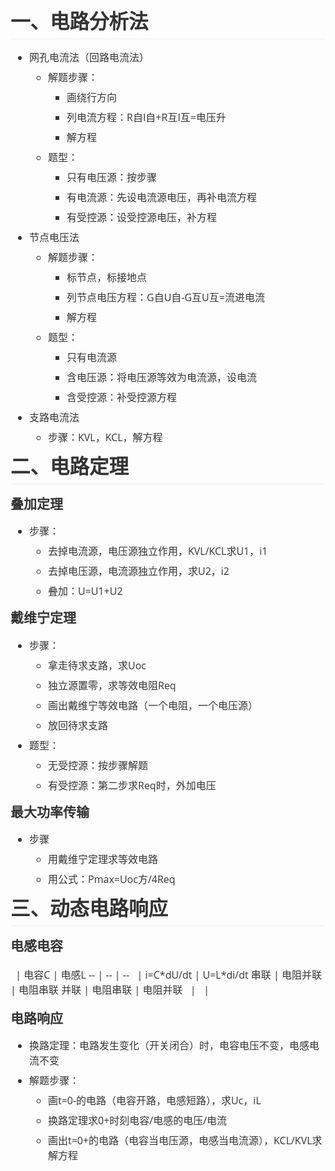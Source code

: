 <html>
<body>
<!--StartFragment--><!DOCTYPE html><h1 cid="n0" mdtype="heading" class="md-end-block md-heading" style="box-sizing: border-box; break-after: avoid-page; break-inside: avoid; orphans: 2; font-size: 2.25em; margin-top: 1rem; margin-bottom: 1rem; position: relative; font-weight: bold; line-height: 1.2; cursor: text; padding-bottom: 0.3em; border-bottom: 1px solid rgb(238, 238, 238); white-space: pre-wrap; color: rgb(51, 51, 51); font-family: &quot;Open Sans&quot;, &quot;Clear Sans&quot;, &quot;Helvetica Neue&quot;, Helvetica, Arial, sans-serif; font-style: normal; font-variant-ligatures: normal; font-variant-caps: normal; letter-spacing: normal; text-align: start; text-indent: 0px; text-transform: none; widows: 2; word-spacing: 0px; -webkit-text-stroke-width: 0px; text-decoration-style: initial; text-decoration-color: initial;"><span md-inline="plain" class="md-plain md-expand" style="box-sizing: border-box;">一、电路分析法</span></h1><ul class="ul-list" cid="n173" mdtype="list" data-mark="-" style="box-sizing: border-box; margin: 0.8em 0px; padding-left: 30px; position: relative; color: rgb(51, 51, 51); font-family: &quot;Open Sans&quot;, &quot;Clear Sans&quot;, &quot;Helvetica Neue&quot;, Helvetica, Arial, sans-serif; font-size: 16px; font-style: normal; font-variant-ligatures: normal; font-variant-caps: normal; font-weight: 400; letter-spacing: normal; orphans: 2; text-align: start; text-indent: 0px; text-transform: none; white-space: normal; widows: 2; word-spacing: 0px; -webkit-text-stroke-width: 0px; text-decoration-style: initial; text-decoration-color: initial;"><li class="md-list-item" cid="n172" mdtype="list_item" style="box-sizing: border-box; margin: 0px; position: relative;"><p cid="n170" mdtype="paragraph" class="md-end-block md-p" style="box-sizing: border-box; line-height: inherit; orphans: 4; margin: 0px 0px 0.5rem; white-space: pre-wrap; position: relative;"><span md-inline="plain" class="md-plain" style="box-sizing: border-box;">网孔电流法（回路电流法）</span></p><ul class="ul-list" cid="n183" mdtype="list" data-mark="-" style="box-sizing: border-box; margin: 0px; padding-left: 30px; position: relative;"><li class="md-list-item" cid="n182" mdtype="list_item" style="box-sizing: border-box; margin: 0px; position: relative;"><p cid="n180" mdtype="paragraph" class="md-end-block md-p" style="box-sizing: border-box; line-height: inherit; orphans: 4; margin: 0px 0px 0.5rem; white-space: pre-wrap; position: relative;"><span md-inline="plain" class="md-plain" style="box-sizing: border-box;">解题步骤：</span></p><ul class="ul-list" cid="n206" mdtype="list" data-mark="-" style="box-sizing: border-box; margin: 0px; padding-left: 30px; position: relative;"><li class="md-list-item" cid="n205" mdtype="list_item" style="box-sizing: border-box; margin: 0px; position: relative;"><p cid="n203" mdtype="paragraph" class="md-end-block md-p" style="box-sizing: border-box; line-height: inherit; orphans: 4; margin: 0px 0px 0.5rem; white-space: pre-wrap; position: relative;"><span md-inline="plain" class="md-plain" style="box-sizing: border-box;">画绕行方向</span></p></li><li class="md-list-item" cid="n209" mdtype="list_item" style="box-sizing: border-box; margin: 0px; position: relative;"><p cid="n207" mdtype="paragraph" class="md-end-block md-p" style="box-sizing: border-box; line-height: inherit; orphans: 4; margin: 0px 0px 0.5rem; white-space: pre-wrap; position: relative;"><span md-inline="plain" class="md-plain" style="box-sizing: border-box;">列电流方程：R自I自+R互I互=电压升</span></p></li><li class="md-list-item" cid="n212" mdtype="list_item" style="box-sizing: border-box; margin: 0px; position: relative;"><p cid="n210" mdtype="paragraph" class="md-end-block md-p" style="box-sizing: border-box; line-height: inherit; orphans: 4; margin: 0px 0px 0.5rem; white-space: pre-wrap; position: relative;"><span md-inline="plain" class="md-plain" style="box-sizing: border-box;">解方程</span></p></li></ul></li><li class="md-list-item" cid="n192" mdtype="list_item" style="box-sizing: border-box; margin: 0px; position: relative;"><p cid="n190" mdtype="paragraph" class="md-end-block md-p" style="box-sizing: border-box; line-height: inherit; orphans: 4; margin: 0px 0px 0.5rem; white-space: pre-wrap; position: relative;"><span md-inline="plain" class="md-plain" style="box-sizing: border-box;">题型：</span></p><ul class="ul-list" cid="n196" mdtype="list" data-mark="-" style="box-sizing: border-box; margin: 0px; padding-left: 30px; position: relative;"><li class="md-list-item" cid="n195" mdtype="list_item" style="box-sizing: border-box; margin: 0px; position: relative;"><p cid="n193" mdtype="paragraph" class="md-end-block md-p" style="box-sizing: border-box; line-height: inherit; orphans: 4; margin: 0px 0px 0.5rem; white-space: pre-wrap; position: relative;"><span md-inline="plain" class="md-plain" style="box-sizing: border-box;">只有电压源：按步骤</span></p></li><li class="md-list-item" cid="n199" mdtype="list_item" style="box-sizing: border-box; margin: 0px; position: relative;"><p cid="n197" mdtype="paragraph" class="md-end-block md-p" style="box-sizing: border-box; line-height: inherit; orphans: 4; margin: 0px 0px 0.5rem; white-space: pre-wrap; position: relative;"><span md-inline="plain" class="md-plain" style="box-sizing: border-box;">有电流源：先设电流源电压，再补电流方程</span></p></li><li class="md-list-item" cid="n215" mdtype="list_item" style="box-sizing: border-box; margin: 0px; position: relative;"><p cid="n213" mdtype="paragraph" class="md-end-block md-p" style="box-sizing: border-box; line-height: inherit; orphans: 4; margin: 0px 0px 0.5rem; white-space: pre-wrap; position: relative;"><span md-inline="plain" class="md-plain" style="box-sizing: border-box;">有受控源：设受控源电压，补方程</span></p></li></ul></li></ul></li><li class="md-list-item" cid="n176" mdtype="list_item" style="box-sizing: border-box; margin: 0px; position: relative;"><p cid="n174" mdtype="paragraph" class="md-end-block md-p" style="box-sizing: border-box; line-height: inherit; orphans: 4; margin: 0px 0px 0.5rem; white-space: pre-wrap; position: relative;"><span md-inline="plain" class="md-plain" style="box-sizing: border-box;">节点电压法</span></p><ul class="ul-list" cid="n219" mdtype="list" data-mark="-" style="box-sizing: border-box; margin: 0px; padding-left: 30px; position: relative;"><li class="md-list-item" cid="n218" mdtype="list_item" style="box-sizing: border-box; margin: 0px; position: relative;"><p cid="n216" mdtype="paragraph" class="md-end-block md-p" style="box-sizing: border-box; line-height: inherit; orphans: 4; margin: 0px 0px 0.5rem; white-space: pre-wrap; position: relative;"><span md-inline="plain" class="md-plain" style="box-sizing: border-box;">解题步骤：</span></p><ul class="ul-list" cid="n227" mdtype="list" data-mark="-" style="box-sizing: border-box; margin: 0px; padding-left: 30px; position: relative;"><li class="md-list-item" cid="n226" mdtype="list_item" style="box-sizing: border-box; margin: 0px; position: relative;"><p cid="n224" mdtype="paragraph" class="md-end-block md-p" style="box-sizing: border-box; line-height: inherit; orphans: 4; margin: 0px 0px 0.5rem; white-space: pre-wrap; position: relative;"><span md-inline="plain" class="md-plain" style="box-sizing: border-box;">标节点，标接地点</span></p></li><li class="md-list-item" cid="n230" mdtype="list_item" style="box-sizing: border-box; margin: 0px; position: relative;"><p cid="n228" mdtype="paragraph" class="md-end-block md-p" style="box-sizing: border-box; line-height: inherit; orphans: 4; margin: 0px 0px 0.5rem; white-space: pre-wrap; position: relative;"><span md-inline="plain" class="md-plain" style="box-sizing: border-box;">列节点电压方程：G自U自-G互U互=流进电流</span></p></li><li class="md-list-item" cid="n233" mdtype="list_item" style="box-sizing: border-box; margin: 0px; position: relative;"><p cid="n231" mdtype="paragraph" class="md-end-block md-p" style="box-sizing: border-box; line-height: inherit; orphans: 4; margin: 0px 0px 0.5rem; white-space: pre-wrap; position: relative;"><span md-inline="plain" class="md-plain" style="box-sizing: border-box;">解方程</span></p></li></ul></li><li class="md-list-item" cid="n236" mdtype="list_item" style="box-sizing: border-box; margin: 0px; position: relative;"><p cid="n237" mdtype="paragraph" class="md-end-block md-p" style="box-sizing: border-box; line-height: inherit; orphans: 4; margin: 0px 0px 0.5rem; white-space: pre-wrap; position: relative;"><span md-inline="plain" class="md-plain" style="box-sizing: border-box;">题型：</span></p><ul class="ul-list" cid="n241" mdtype="list" data-mark="-" style="box-sizing: border-box; margin: 0px; padding-left: 30px; position: relative;"><li class="md-list-item" cid="n240" mdtype="list_item" style="box-sizing: border-box; margin: 0px; position: relative;"><p cid="n238" mdtype="paragraph" class="md-end-block md-p" style="box-sizing: border-box; line-height: inherit; orphans: 4; margin: 0px 0px 0.5rem; white-space: pre-wrap; position: relative;"><span md-inline="plain" class="md-plain" style="box-sizing: border-box;">只有电流源</span></p></li><li class="md-list-item" cid="n244" mdtype="list_item" style="box-sizing: border-box; margin: 0px; position: relative;"><p cid="n242" mdtype="paragraph" class="md-end-block md-p" style="box-sizing: border-box; line-height: inherit; orphans: 4; margin: 0px 0px 0.5rem; white-space: pre-wrap; position: relative;"><span md-inline="plain" class="md-plain" style="box-sizing: border-box;">含电压源：将电压源等效为电流源，设电流</span></p></li><li class="md-list-item" cid="n247" mdtype="list_item" style="box-sizing: border-box; margin: 0px; position: relative;"><p cid="n245" mdtype="paragraph" class="md-end-block md-p" style="box-sizing: border-box; line-height: inherit; orphans: 4; margin: 0px 0px 0.5rem; white-space: pre-wrap; position: relative;"><span md-inline="plain" class="md-plain" style="box-sizing: border-box;">含受控源：补受控源方程</span></p></li></ul></li></ul></li><li class="md-list-item" cid="n179" mdtype="list_item" style="box-sizing: border-box; margin: 0px; position: relative;"><p cid="n177" mdtype="paragraph" class="md-end-block md-p" style="box-sizing: border-box; line-height: inherit; orphans: 4; margin: 0px 0px 0.5rem; white-space: pre-wrap; position: relative;"><span md-inline="plain" class="md-plain" style="box-sizing: border-box;">支路电流法</span></p><ul class="ul-list" cid="n251" mdtype="list" data-mark="-" style="box-sizing: border-box; margin: 0px; padding-left: 30px; position: relative;"><li class="md-list-item" cid="n250" mdtype="list_item" style="box-sizing: border-box; margin: 0px; position: relative;"><p cid="n248" mdtype="paragraph" class="md-end-block md-p" style="box-sizing: border-box; line-height: inherit; orphans: 4; margin: 0px 0px 0.5rem; white-space: pre-wrap; position: relative;"><span md-inline="plain" class="md-plain" style="box-sizing: border-box;">步骤：KVL，KCL，解方程</span></p></li></ul></li></ul><h1 cid="n255" mdtype="heading" class="md-end-block md-heading" style="box-sizing: border-box; break-after: avoid-page; break-inside: avoid; orphans: 2; font-size: 2.25em; margin-top: 1rem; margin-bottom: 1rem; position: relative; font-weight: bold; line-height: 1.2; cursor: text; padding-bottom: 0.3em; border-bottom: 1px solid rgb(238, 238, 238); white-space: pre-wrap; color: rgb(51, 51, 51); font-family: &quot;Open Sans&quot;, &quot;Clear Sans&quot;, &quot;Helvetica Neue&quot;, Helvetica, Arial, sans-serif; font-style: normal; font-variant-ligatures: normal; font-variant-caps: normal; letter-spacing: normal; text-align: start; text-indent: 0px; text-transform: none; widows: 2; word-spacing: 0px; -webkit-text-stroke-width: 0px; text-decoration-style: initial; text-decoration-color: initial;"><span md-inline="plain" class="md-plain" style="box-sizing: border-box;">二、电路定理</span></h1><h3 cid="n258" mdtype="heading" class="md-end-block md-heading" style="box-sizing: border-box; break-after: avoid-page; break-inside: avoid; orphans: 2; font-size: 1.5em; margin-top: 1rem; margin-bottom: 1rem; position: relative; font-weight: bold; line-height: 1.43; cursor: text; white-space: pre-wrap; color: rgb(51, 51, 51); font-family: &quot;Open Sans&quot;, &quot;Clear Sans&quot;, &quot;Helvetica Neue&quot;, Helvetica, Arial, sans-serif; font-style: normal; font-variant-ligatures: normal; font-variant-caps: normal; letter-spacing: normal; text-align: start; text-indent: 0px; text-transform: none; widows: 2; word-spacing: 0px; -webkit-text-stroke-width: 0px; text-decoration-style: initial; text-decoration-color: initial;"><span md-inline="plain" class="md-plain" style="box-sizing: border-box;">叠加定理</span></h3><ul class="ul-list" cid="n268" mdtype="list" data-mark="-" style="box-sizing: border-box; margin: 0.8em 0px; padding-left: 30px; position: relative; color: rgb(51, 51, 51); font-family: &quot;Open Sans&quot;, &quot;Clear Sans&quot;, &quot;Helvetica Neue&quot;, Helvetica, Arial, sans-serif; font-size: 16px; font-style: normal; font-variant-ligatures: normal; font-variant-caps: normal; font-weight: 400; letter-spacing: normal; orphans: 2; text-align: start; text-indent: 0px; text-transform: none; white-space: normal; widows: 2; word-spacing: 0px; -webkit-text-stroke-width: 0px; text-decoration-style: initial; text-decoration-color: initial;"><li class="md-list-item" cid="n267" mdtype="list_item" style="box-sizing: border-box; margin: 0px; position: relative;"><p cid="n262" mdtype="paragraph" class="md-end-block md-p" style="box-sizing: border-box; line-height: inherit; orphans: 4; margin: 0px 0px 0.5rem; white-space: pre-wrap; position: relative;"><span md-inline="plain" class="md-plain" style="box-sizing: border-box;">步骤：</span></p><ul class="ul-list" cid="n272" mdtype="list" data-mark="-" style="box-sizing: border-box; margin: 0px; padding-left: 30px; position: relative;"><li class="md-list-item" cid="n271" mdtype="list_item" style="box-sizing: border-box; margin: 0px; position: relative;"><p cid="n269" mdtype="paragraph" class="md-end-block md-p" style="box-sizing: border-box; line-height: inherit; orphans: 4; margin: 0px 0px 0.5rem; white-space: pre-wrap; position: relative;"><span md-inline="plain" class="md-plain" style="box-sizing: border-box;">去掉电流源，电压源独立作用，KVL/KCL求U1，i1</span></p></li><li class="md-list-item" cid="n275" mdtype="list_item" style="box-sizing: border-box; margin: 0px; position: relative;"><p cid="n273" mdtype="paragraph" class="md-end-block md-p" style="box-sizing: border-box; line-height: inherit; orphans: 4; margin: 0px 0px 0.5rem; white-space: pre-wrap; position: relative;"><span md-inline="plain" class="md-plain" style="box-sizing: border-box;">去掉电压源，电流源独立作用，求U2，i2</span></p></li><li class="md-list-item" cid="n278" mdtype="list_item" style="box-sizing: border-box; margin: 0px; position: relative;"><p cid="n276" mdtype="paragraph" class="md-end-block md-p" style="box-sizing: border-box; line-height: inherit; orphans: 4; margin: 0px 0px 0.5rem; white-space: pre-wrap; position: relative;"><span md-inline="plain" class="md-plain" style="box-sizing: border-box;">叠加：U=U1+U2</span></p></li></ul></li></ul><p cid="n281" mdtype="paragraph" class="md-end-block md-p" style="box-sizing: border-box; line-height: inherit; orphans: 4; margin: 0.8em 0px; white-space: pre-wrap; position: relative; color: rgb(51, 51, 51); font-family: &quot;Open Sans&quot;, &quot;Clear Sans&quot;, &quot;Helvetica Neue&quot;, Helvetica, Arial, sans-serif; font-size: 16px; font-style: normal; font-variant-ligatures: normal; font-variant-caps: normal; font-weight: 400; letter-spacing: normal; text-align: start; text-indent: 0px; text-transform: none; widows: 2; word-spacing: 0px; -webkit-text-stroke-width: 0px; text-decoration-style: initial; text-decoration-color: initial;"></p><h3 cid="n283" mdtype="heading" class="md-end-block md-heading" style="box-sizing: border-box; break-after: avoid-page; break-inside: avoid; orphans: 2; font-size: 1.5em; margin-top: 1rem; margin-bottom: 1rem; position: relative; font-weight: bold; line-height: 1.43; cursor: text; white-space: pre-wrap; color: rgb(51, 51, 51); font-family: &quot;Open Sans&quot;, &quot;Clear Sans&quot;, &quot;Helvetica Neue&quot;, Helvetica, Arial, sans-serif; font-style: normal; font-variant-ligatures: normal; font-variant-caps: normal; letter-spacing: normal; text-align: start; text-indent: 0px; text-transform: none; widows: 2; word-spacing: 0px; -webkit-text-stroke-width: 0px; text-decoration-style: initial; text-decoration-color: initial;"><span md-inline="plain" class="md-plain" style="box-sizing: border-box;">戴维宁定理</span></h3><ul class="ul-list" cid="n290" mdtype="list" data-mark="-" style="box-sizing: border-box; margin: 0.8em 0px; padding-left: 30px; position: relative; color: rgb(51, 51, 51); font-family: &quot;Open Sans&quot;, &quot;Clear Sans&quot;, &quot;Helvetica Neue&quot;, Helvetica, Arial, sans-serif; font-size: 16px; font-style: normal; font-variant-ligatures: normal; font-variant-caps: normal; font-weight: 400; letter-spacing: normal; orphans: 2; text-align: start; text-indent: 0px; text-transform: none; white-space: normal; widows: 2; word-spacing: 0px; -webkit-text-stroke-width: 0px; text-decoration-style: initial; text-decoration-color: initial;"><li class="md-list-item" cid="n289" mdtype="list_item" style="box-sizing: border-box; margin: 0px; position: relative;"><p cid="n285" mdtype="paragraph" class="md-end-block md-p" style="box-sizing: border-box; line-height: inherit; orphans: 4; margin: 0px 0px 0.5rem; white-space: pre-wrap; position: relative;"><span md-inline="plain" class="md-plain" style="box-sizing: border-box;">步骤：</span></p><ul class="ul-list" cid="n294" mdtype="list" data-mark="-" style="box-sizing: border-box; margin: 0px; padding-left: 30px; position: relative;"><li class="md-list-item" cid="n293" mdtype="list_item" style="box-sizing: border-box; margin: 0px; position: relative;"><p cid="n291" mdtype="paragraph" class="md-end-block md-p" style="box-sizing: border-box; line-height: inherit; orphans: 4; margin: 0px 0px 0.5rem; white-space: pre-wrap; position: relative;"><span md-inline="plain" class="md-plain" style="box-sizing: border-box;">拿走待求支路，求Uoc</span></p></li><li class="md-list-item" cid="n297" mdtype="list_item" style="box-sizing: border-box; margin: 0px; position: relative;"><p cid="n295" mdtype="paragraph" class="md-end-block md-p" style="box-sizing: border-box; line-height: inherit; orphans: 4; margin: 0px 0px 0.5rem; white-space: pre-wrap; position: relative;"><span md-inline="plain" class="md-plain" style="box-sizing: border-box;">独立源置零，求等效电阻Req</span></p></li><li class="md-list-item" cid="n300" mdtype="list_item" style="box-sizing: border-box; margin: 0px; position: relative;"><p cid="n298" mdtype="paragraph" class="md-end-block md-p" style="box-sizing: border-box; line-height: inherit; orphans: 4; margin: 0px 0px 0.5rem; white-space: pre-wrap; position: relative;"><span md-inline="plain" class="md-plain" style="box-sizing: border-box;">画出戴维宁等效电路（一个电阻，一个电压源）</span></p></li><li class="md-list-item" cid="n303" mdtype="list_item" style="box-sizing: border-box; margin: 0px; position: relative;"><p cid="n301" mdtype="paragraph" class="md-end-block md-p" style="box-sizing: border-box; line-height: inherit; orphans: 4; margin: 0px 0px 0.5rem; white-space: pre-wrap; position: relative;"><span md-inline="plain" class="md-plain" style="box-sizing: border-box;">放回待求支路</span></p></li></ul></li><li class="md-list-item" cid="n306" mdtype="list_item" style="box-sizing: border-box; margin: 0px; position: relative;"><p cid="n307" mdtype="paragraph" class="md-end-block md-p" style="box-sizing: border-box; line-height: inherit; orphans: 4; margin: 0px 0px 0.5rem; white-space: pre-wrap; position: relative;"><span md-inline="plain" class="md-plain" style="box-sizing: border-box;">题型：</span></p><ul class="ul-list" cid="n311" mdtype="list" data-mark="-" style="box-sizing: border-box; margin: 0px; padding-left: 30px; position: relative;"><li class="md-list-item" cid="n310" mdtype="list_item" style="box-sizing: border-box; margin: 0px; position: relative;"><p cid="n308" mdtype="paragraph" class="md-end-block md-p" style="box-sizing: border-box; line-height: inherit; orphans: 4; margin: 0px 0px 0.5rem; white-space: pre-wrap; position: relative;"><span md-inline="plain" class="md-plain" style="box-sizing: border-box;">无受控源：按步骤解题</span></p></li><li class="md-list-item" cid="n314" mdtype="list_item" style="box-sizing: border-box; margin: 0px; position: relative;"><p cid="n312" mdtype="paragraph" class="md-end-block md-p" style="box-sizing: border-box; line-height: inherit; orphans: 4; margin: 0px 0px 0.5rem; white-space: pre-wrap; position: relative;"><span md-inline="plain" class="md-plain" style="box-sizing: border-box;">有受控源：第二步求Req时，外加电压</span></p></li></ul></li></ul><p cid="n317" mdtype="paragraph" class="md-end-block md-p" style="box-sizing: border-box; line-height: inherit; orphans: 4; margin: 0.8em 0px; white-space: pre-wrap; position: relative; color: rgb(51, 51, 51); font-family: &quot;Open Sans&quot;, &quot;Clear Sans&quot;, &quot;Helvetica Neue&quot;, Helvetica, Arial, sans-serif; font-size: 16px; font-style: normal; font-variant-ligatures: normal; font-variant-caps: normal; font-weight: 400; letter-spacing: normal; text-align: start; text-indent: 0px; text-transform: none; widows: 2; word-spacing: 0px; -webkit-text-stroke-width: 0px; text-decoration-style: initial; text-decoration-color: initial;"></p><h3 class="md-end-block md-heading" mdtype="heading" cid="n319" style="box-sizing: border-box; break-after: avoid-page; break-inside: avoid; orphans: 2; font-size: 1.5em; margin-top: 1rem; margin-bottom: 1rem; position: relative; font-weight: bold; line-height: 1.43; cursor: text; white-space: pre-wrap; color: rgb(51, 51, 51); font-family: &quot;Open Sans&quot;, &quot;Clear Sans&quot;, &quot;Helvetica Neue&quot;, Helvetica, Arial, sans-serif; font-style: normal; font-variant-ligatures: normal; font-variant-caps: normal; letter-spacing: normal; text-align: start; text-indent: 0px; text-transform: none; widows: 2; word-spacing: 0px; -webkit-text-stroke-width: 0px; text-decoration-style: initial; text-decoration-color: initial;"><span class="md-plain" md-inline="plain" style="box-sizing: border-box;">最大功率传输</span></h3><ul class="ul-list" cid="n324" mdtype="list" data-mark="-" style="box-sizing: border-box; margin: 0.8em 0px; padding-left: 30px; position: relative; color: rgb(51, 51, 51); font-family: &quot;Open Sans&quot;, &quot;Clear Sans&quot;, &quot;Helvetica Neue&quot;, Helvetica, Arial, sans-serif; font-size: 16px; font-style: normal; font-variant-ligatures: normal; font-variant-caps: normal; font-weight: 400; letter-spacing: normal; orphans: 2; text-align: start; text-indent: 0px; text-transform: none; white-space: normal; widows: 2; word-spacing: 0px; -webkit-text-stroke-width: 0px; text-decoration-style: initial; text-decoration-color: initial;"><li class="md-list-item" cid="n323" mdtype="list_item" style="box-sizing: border-box; margin: 0px; position: relative;"><p cid="n321" mdtype="paragraph" class="md-end-block md-p" style="box-sizing: border-box; line-height: inherit; orphans: 4; margin: 0px 0px 0.5rem; white-space: pre-wrap; position: relative;"><span md-inline="plain" class="md-plain" style="box-sizing: border-box;">步骤</span></p><ul class="ul-list" cid="n328" mdtype="list" data-mark="-" style="box-sizing: border-box; margin: 0px; padding-left: 30px; position: relative;"><li class="md-list-item" cid="n327" mdtype="list_item" style="box-sizing: border-box; margin: 0px; position: relative;"><p cid="n325" mdtype="paragraph" class="md-end-block md-p" style="box-sizing: border-box; line-height: inherit; orphans: 4; margin: 0px 0px 0.5rem; white-space: pre-wrap; position: relative;"><span md-inline="plain" class="md-plain" style="box-sizing: border-box;">用戴维宁定理求等效电路</span></p></li><li class="md-list-item" cid="n331" mdtype="list_item" style="box-sizing: border-box; margin: 0px; position: relative;"><p cid="n329" mdtype="paragraph" class="md-end-block md-p" style="box-sizing: border-box; line-height: inherit; orphans: 4; margin: 0px 0px 0.5rem; white-space: pre-wrap; position: relative;"><span md-inline="plain" class="md-plain" style="box-sizing: border-box;">用公式：Pmax=Uoc方/4Req</span></p></li></ul></li></ul><p cid="n334" mdtype="paragraph" class="md-end-block md-p" style="box-sizing: border-box; line-height: inherit; orphans: 4; margin: 0.8em 0px; white-space: pre-wrap; position: relative; color: rgb(51, 51, 51); font-family: &quot;Open Sans&quot;, &quot;Clear Sans&quot;, &quot;Helvetica Neue&quot;, Helvetica, Arial, sans-serif; font-size: 16px; font-style: normal; font-variant-ligatures: normal; font-variant-caps: normal; font-weight: 400; letter-spacing: normal; text-align: start; text-indent: 0px; text-transform: none; widows: 2; word-spacing: 0px; -webkit-text-stroke-width: 0px; text-decoration-style: initial; text-decoration-color: initial;"></p><h1 class="md-end-block md-heading" mdtype="heading" cid="n336" style="box-sizing: border-box; break-after: avoid-page; break-inside: avoid; orphans: 2; font-size: 2.25em; margin-top: 1rem; margin-bottom: 1rem; position: relative; font-weight: bold; line-height: 1.2; cursor: text; padding-bottom: 0.3em; border-bottom: 1px solid rgb(238, 238, 238); white-space: pre-wrap; color: rgb(51, 51, 51); font-family: &quot;Open Sans&quot;, &quot;Clear Sans&quot;, &quot;Helvetica Neue&quot;, Helvetica, Arial, sans-serif; font-style: normal; font-variant-ligatures: normal; font-variant-caps: normal; letter-spacing: normal; text-align: start; text-indent: 0px; text-transform: none; widows: 2; word-spacing: 0px; -webkit-text-stroke-width: 0px; text-decoration-style: initial; text-decoration-color: initial;"><span class="md-plain" md-inline="plain" style="box-sizing: border-box;">三、动态电路响应</span></h1><h3 class="md-end-block md-heading" mdtype="heading" cid="n338" style="box-sizing: border-box; break-after: avoid-page; break-inside: avoid; orphans: 2; font-size: 1.5em; margin-top: 1rem; margin-bottom: 1rem; position: relative; font-weight: bold; line-height: 1.43; cursor: text; white-space: pre-wrap; color: rgb(51, 51, 51); font-family: &quot;Open Sans&quot;, &quot;Clear Sans&quot;, &quot;Helvetica Neue&quot;, Helvetica, Arial, sans-serif; font-style: normal; font-variant-ligatures: normal; font-variant-caps: normal; letter-spacing: normal; text-align: start; text-indent: 0px; text-transform: none; widows: 2; word-spacing: 0px; -webkit-text-stroke-width: 0px; text-decoration-style: initial; text-decoration-color: initial;"><span class="md-plain" md-inline="plain" style="box-sizing: border-box;">电感电容</span></h3><figure class="md-table-fig" cid="n345" mdtype="table" style="box-sizing: border-box; margin: 1.2em 0px; overflow-x: auto; max-width: calc(100% + 16px); padding: 0px; cursor: default; color: rgb(51, 51, 51); font-family: &quot;Open Sans&quot;, &quot;Clear Sans&quot;, &quot;Helvetica Neue&quot;, Helvetica, Arial, sans-serif; font-size: 16px; font-style: normal; font-variant-ligatures: normal; font-variant-caps: normal; font-weight: 400; letter-spacing: normal; orphans: 2; text-align: start; text-indent: 0px; text-transform: none; white-space: normal; widows: 2; word-spacing: 0px; -webkit-text-stroke-width: 0px; text-decoration-style: initial; text-decoration-color: initial;">
  | 电容C | 电感L
-- | -- | --
  | i=C*dU/dt | U=L*di/dt
串联 | 电阻并联 | 电阻串联
并联 | 电阻串联 | 电阻并联
  |   |  

</figure><p cid="n366" mdtype="paragraph" class="md-end-block md-p" style="box-sizing: border-box; line-height: inherit; orphans: 4; margin: 0.8em 0px; white-space: pre-wrap; position: relative; color: rgb(51, 51, 51); font-family: &quot;Open Sans&quot;, &quot;Clear Sans&quot;, &quot;Helvetica Neue&quot;, Helvetica, Arial, sans-serif; font-size: 16px; font-style: normal; font-variant-ligatures: normal; font-variant-caps: normal; font-weight: 400; letter-spacing: normal; text-align: start; text-indent: 0px; text-transform: none; widows: 2; word-spacing: 0px; -webkit-text-stroke-width: 0px; text-decoration-style: initial; text-decoration-color: initial;"></p><p cid="n368" mdtype="paragraph" class="md-end-block md-p" style="box-sizing: border-box; line-height: inherit; orphans: 4; margin: 0.8em 0px; white-space: pre-wrap; position: relative; color: rgb(51, 51, 51); font-family: &quot;Open Sans&quot;, &quot;Clear Sans&quot;, &quot;Helvetica Neue&quot;, Helvetica, Arial, sans-serif; font-size: 16px; font-style: normal; font-variant-ligatures: normal; font-variant-caps: normal; font-weight: 400; letter-spacing: normal; text-align: start; text-indent: 0px; text-transform: none; widows: 2; word-spacing: 0px; -webkit-text-stroke-width: 0px; text-decoration-style: initial; text-decoration-color: initial;"></p><h3 class="md-end-block md-heading" mdtype="heading" cid="n370" style="box-sizing: border-box; break-after: avoid-page; break-inside: avoid; orphans: 2; font-size: 1.5em; margin-top: 1rem; margin-bottom: 1rem; position: relative; font-weight: bold; line-height: 1.43; cursor: text; white-space: pre-wrap; color: rgb(51, 51, 51); font-family: &quot;Open Sans&quot;, &quot;Clear Sans&quot;, &quot;Helvetica Neue&quot;, Helvetica, Arial, sans-serif; font-style: normal; font-variant-ligatures: normal; font-variant-caps: normal; letter-spacing: normal; text-align: start; text-indent: 0px; text-transform: none; widows: 2; word-spacing: 0px; -webkit-text-stroke-width: 0px; text-decoration-style: initial; text-decoration-color: initial;"><span class="md-plain" md-inline="plain" style="box-sizing: border-box;">电路响应</span></h3><ul class="ul-list" cid="n375" mdtype="list" data-mark="-" style="box-sizing: border-box; margin: 0.8em 0px 0px; padding-left: 30px; position: relative; color: rgb(51, 51, 51); font-family: &quot;Open Sans&quot;, &quot;Clear Sans&quot;, &quot;Helvetica Neue&quot;, Helvetica, Arial, sans-serif; font-size: 16px; font-style: normal; font-variant-ligatures: normal; font-variant-caps: normal; font-weight: 400; letter-spacing: normal; orphans: 2; text-align: start; text-indent: 0px; text-transform: none; white-space: normal; widows: 2; word-spacing: 0px; -webkit-text-stroke-width: 0px; text-decoration-style: initial; text-decoration-color: initial;"><li class="md-list-item" cid="n374" mdtype="list_item" style="box-sizing: border-box; margin: 0px; position: relative;"><p cid="n372" mdtype="paragraph" class="md-end-block md-p" style="box-sizing: border-box; line-height: inherit; orphans: 4; margin: 0px 0px 0.5rem; white-space: pre-wrap; position: relative;"><span md-inline="plain" class="md-plain" style="box-sizing: border-box;">换路定理：电路发生变化（开关闭合）时，电容电压不变，电感电流不变</span></p></li><li class="md-list-item md-focus-container" cid="n378" mdtype="list_item" style="box-sizing: border-box; margin: 0px; position: relative;"><p cid="n376" mdtype="paragraph" class="md-end-block md-p md-focus" style="box-sizing: border-box; line-height: inherit; orphans: 4; margin: 0px 0px 0.5rem; white-space: pre-wrap; position: relative;"><span md-inline="plain" class="md-plain md-expand" style="box-sizing: border-box;">解题步骤：</span></p><ul class="ul-list" cid="n382" mdtype="list" data-mark="-" style="box-sizing: border-box; margin: 0px; padding-left: 30px; position: relative;"><li class="md-list-item" cid="n381" mdtype="list_item" style="box-sizing: border-box; margin: 0px; position: relative;"><p cid="n379" mdtype="paragraph" class="md-end-block md-p" style="box-sizing: border-box; line-height: inherit; orphans: 4; margin: 0px 0px 0.5rem; white-space: pre-wrap; position: relative;"><span md-inline="plain" class="md-plain" style="box-sizing: border-box;">画t=0-的电路（电容开路，电感短路），求Uc，iL</span></p></li><li class="md-list-item" cid="n385" mdtype="list_item" style="box-sizing: border-box; margin: 0px; position: relative;"><p cid="n383" mdtype="paragraph" class="md-end-block md-p" style="box-sizing: border-box; line-height: inherit; orphans: 4; margin: 0px 0px 0.5rem; white-space: pre-wrap; position: relative;"><span md-inline="plain" class="md-plain" style="box-sizing: border-box;">换路定理求0+时刻电容/电感的电压/电流</span></p></li><li class="md-list-item" cid="n388" mdtype="list_item" style="box-sizing: border-box; margin: 0px; position: relative;"><p cid="n386" mdtype="paragraph" class="md-end-block md-p" style="box-sizing: border-box; line-height: inherit; orphans: 4; margin: 0px 0px 0.5rem; white-space: pre-wrap; position: relative;"><span md-inline="plain" class="md-plain md-expand" style="box-sizing: border-box;">画出t=0+的电路（电容当电压源，电感当电流源），KCL/KVL求解方程</span></p></li></ul></li></ul><!--EndFragment-->
</body>
</html>
